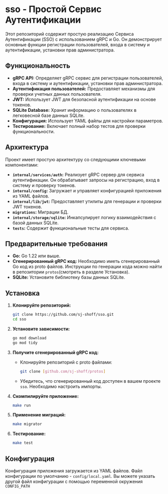# sso - Простой Сервис Аутентификации

Этот репозиторий содержит простую реализацию Сервиса Аутентификации (SSO) с использованием gRPC и Go. Он демонстрирует основные функции регистрации пользователей, входа в систему и аутентификации, установки прав администратора.

## Функциональность

*   **gRPC API:** Определяет gRPC сервис для регистрации пользователей, входа в систему и аутентификации, установки прав администратора.
*   **Аутентификация пользователей:** Предоставляет механизмы для проверки учетных данных пользователя.
*   **JWT:** Использует JWT для безопасной аутентификации на основе токенов.
*   **SQLite Database:** Хранит информацию о пользователях в легковесной базе данных SQLite.
*   **Конфигурация:** Использует YAML файлы для настройки параметров.
*   **Тестирование:** Включает полный набор тестов для проверки функциональности.

## Архитектура

Проект имеет простую архитектуру со следующими ключевыми компонентами:

*   **`internal/services/auth`:** Реализует gRPC сервер для сервиса аутентификации. Он обрабатывает запросы на регистрацию, вход в систему и проверку токенов.
*   **`internal/config`:** Загружает и управляет конфигурацией приложения из YAML файлов.
*   **`internal/lib/jwt`:** Предоставляет утилиты для генерации и проверки JWT токенов.
*   **`migrations`:** Миграции БД.
*   **`internal/storage/sqlite`:** Инкапсулирует логику взаимодействия с базой данных SQLite.
*   **`tests`:** Содержит функциональные тесты для сервиса.

## Предварительные требования

*   **Go:** Go 1.22 или выше.
*   **Сгенерированный gRPC код:**  Необходимо иметь сгенерированный Go код из proto файлов.  Инструкции по генерации кода можно найти в репозитории `protos`(смотреть в разделе Установка).
*   **SQLite:** Установите библиотеку базы данных SQLite.

## Установка

1.  **Клонируйте репозиторий:**

    ```bash
    git clone https://github.com/sj-shoff/sso.git
    cd sso
    ```

2.  **Установите зависимости:**

    ```bash
    go mod download
    go mod tidy
    ```

3.  **Получите сгенерированный gRPC код:**

    *   Клонируйте репозиторий с proto файлами:
        ```bash
        git clone [github.com/sj-shoff/protos]
        ```
    *   Убедитесь, что сгенерированный код доступен в вашем проекте `sso`. Необходимо настроить импорты.

4.  **Скомпилируйте приложение:**

    ```bash
    make run
    ```

4.  **Применение миграций:**

    ```bash
    make migrator
    ```

6.  **Тестирование:**

    ```bash
    make test
    ```

## Конфигурация

Конфигурация приложения загружается из YAML файлов. Файл конфигурации по умолчанию - `config/local.yaml`. Вы можете указать другой файл конфигурации с помощью переменной окружения `CONFIG_PATH`